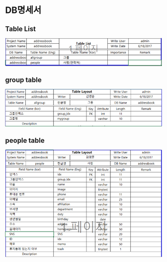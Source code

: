 # DB명세서

## Table List
![Tablelist](./TableList.jpg)

## group table
![group](./group.jpg)

## people table
![people](./people.jpg)
